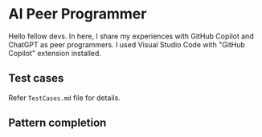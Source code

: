 # AI Peer Programmer

Hello fellow devs. In here, I share my experiences with GitHub Copilot and ChatGPT as peer programmers.
I used Visual Studio Code with "GitHub Copilot" extension installed.

## Test cases
Refer `TestCases.md` file for details.

## Pattern completion
